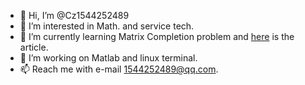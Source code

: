- 👋 Hi, I’m @Cz1544252489
- 👀 I’m interested in Math. and service tech.
- 🌱 I’m currently learning Matrix Completion problem and [here](https://file.cz123.top/2Matrix_Completion/Low-Rank%20Matrix%20Completion%20via%20QR-Based%20Retraction%20on%20manifold.pdf) is the article.
- 💞️ I’m working on Matlab and linux terminal.
- 📫 Reach me with e-mail 1544252489@qq.com.

<!---
Cz1544252489/Cz1544252489 is a ✨ special ✨ repository because its `README.md` (this file) appears on your GitHub profile.
You can click the Preview link to take a look at your changes.
--->
